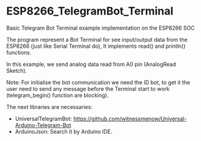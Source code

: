 # ESP8266_TelegramBot_Terminal
Basic Telegram Bot Terminal example implementation on the ESP8266 SOC

The program represent a Bot Terminal for see input/output data from the ESP8266 (just like Serial Terminal do), It implements read() and println() functions.

In this example, we send analog data read from A0 pin (AnalogRead Sketch).

Note: For initialise the bot communication  we need the ID bot, to get it the user need to send any message before the Terminal start to work (telegram_begin() function are blocking).

The next libraries are necessaries:
 - UniversalTelegramBot: https://github.com/witnessmenow/Universal-Arduino-Telegram-Bot
 - ArduinoJson: Search it by Arduino IDE.
